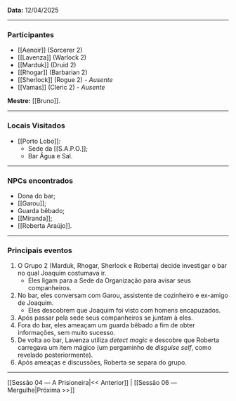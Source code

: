 **Data:** 12/04/2025

---

### Participantes

- [[Aenoir]] (Sorcerer 2)
- [[Lavenza]] (Warlock 2)
- [[Marduk]] (Druid 2)
- [[Rhogar]] (Barbarian 2)
- [[Sherlock]] (Rogue 2) - *Ausente*
- [[Vamas]] (Cleric 2) - *Ausente*

**Mestre:** [[Bruno]].

---  

### Locais Visitados

- [[Porto Lobo]]:
	- Sede da [[S.A.P.O.]];
	- Bar Água e Sal.

---

### NPCs encontrados

- Dona do bar;
- [[Garou]];
- Guarda bêbado;
- [[Miranda]];
- [[Roberta Araújo]].

---

### Principais eventos

1. O Grupo 2 (Marduk, Rhogar, Sherlock e Roberta) decide investigar o bar no qual Joaquim costumava ir.
	- Eles ligam para a Sede da Organização para avisar seus companheiros.
2. No bar, eles conversam com Garou, assistente de cozinheiro e ex-amigo de Joaquim.
	- Eles descobrem que Joaquim foi visto com homens encapuzados.
3. Após passar pela sede seus companheiros se juntam à eles.
4. Fora do bar, eles ameaçam um guarda bêbado a fim de obter informações, sem muito sucesso.
5. De volta ao bar, Lavenza utiliza *detect magic* e descobre que Roberta carregava um item mágico (um pergaminho de *disguise self*, como revelado posteriormente).
6. Após ameaças e discussões, Roberta se separa do grupo.

---

[[Sessão 04 ― A Prisioneira|<< Anterior]] | [[Sessão 06 ― Mergulhe|Próxima >>]]